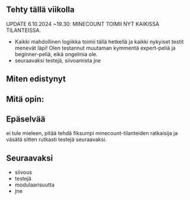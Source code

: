 ## Tehty tällä viikolla

UPDATE 6.10.2024 ~19.30: MINECOUNT TOIMII NYT KAIKISSA TILANTEISSA.
- Kaikki mahdollinen logiikka toimii tällä hetkellä ja kaikki nykyiset testit menevät läpi! Olen testannut muutaman kymmentä expert-peliä ja beginner-peliä, eikä ongelmia ole.
- seuraavaksi testejä, siivoamista jne






## Miten edistynyt



## Mitä opin:



## Epäselvää

ei tule mieleen, pitää tehdä fiksumpi minecount-tilanteiden ratkaisija ja väsätä sitten rutkasti testejä seuraavaksi.

## Seuraavaksi
- siivous
- testejä
- modulaarisuutta
- jne
